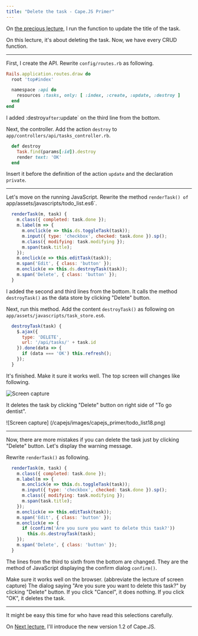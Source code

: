 ```yaml
---
title: "Delete the task - Cape.JS Primer"
---
```


On [the precious lecture](../14_updating_task), I run the function to update the title of the task.

On this lecture, it's about deleting the task. Now, we have every CRUD function.

----

First, I create the API. Rewrite `config/routes.rb` as following.

```ruby
Rails.application.routes.draw do
  root 'top#index'

  namespace :api do
    resources :tasks, only: [ :index, :create, :update, :destroy ]
  end
end
```

I added :destroy` after `:update` on the third line from the bottom.

Next, the controller. Add the action `destroy` to `app/controllers/api/tasks_controller.rb`.

```ruby
  def destroy
    Task.find(params[:id]).destroy
    render text: 'OK'
  end
```

Insert it before the definition of the action `update` and the declaration `private`.

----

Let's move on the running JavaScript. Rewrite the method `renderTask() of `app/assets/javascripts/todo_list.es6`.

```javascript
  renderTask(m, task) {
    m.class({ completed: task.done });
    m.label(m => {
      m.onclick(e => this.ds.toggleTask(task));
      m.input({ type: 'checkbox', checked: task.done }).sp();
      m.class({ modifying: task.modifying });
      m.span(task.title);
    });
    m.onclick(e => this.editTask(task));
    m.span('Edit', { class: 'button' });
    m.onclick(e => this.ds.destroyTask(task));
    m.span('Delete', { class: 'button' });
  }
```

I added the second and third lines from the bottom. It calls the method `destroyTask()` as the data store by clicking "Delete" button.

Next, run this method. Add the content `destroyTask()` as following on `app/assets/javascripts/task_store.es6`.

```javascript
  destroyTask(task) {
    $.ajax({
      type: 'DELETE',
      url: '/api/tasks/' + task.id
    }).done(data => {
      if (data === 'OK') this.refresh();
    });
  }
```

It's finished. Make it sure it works well. The top screen will changes like following.

![Screen capture](/capejs/images/capejs_primer/todo_list17.png)

It deletes the task by clicking "Delete" button on right side of "To go dentist".

![Screen capture] (/capejs/images/capejs_primer/todo_list18.png)

----

Now, there are more mistakes if you can delete the task just by clicking "Delete" button. Let's display the warning message.

Rewrite `renderTask()` as following.

```javascript
  renderTask(m, task) {
    m.class({ completed: task.done });
    m.label(m => {
      m.onclick(e => this.ds.toggleTask(task));
      m.input({ type: 'checkbox', checked: task.done }).sp();
      m.class({ modifying: task.modifying });
      m.span(task.title);
    });
    m.onclick(e => this.editTask(task));
    m.span('Edit', { class: 'button' });
    m.onclick(e => {
      if (confirm('Are you sure you want to delete this task?'))
        this.ds.destroyTask(task);
    });
    m.span('Delete', { class: 'button' });
  }
```

The lines from the third to sixth from the bottom are changed. They are the method of JavaScript displaying the confirm dialog `confirm()`.

Make sure it works well on the browser. (abbreviate the lecture of screen capture) The dialog saying "Are you sure you want to delete this task?" by clicking "Delete" button. If you click "Cancel", it does nothing. If you click "OK", it deletes the task.

----

It might be easy this time for who have read this selections carefully.

On [Next lecture](../16_capejs_1_2), I'll introduce the new version 1.2 of Cape.JS.
